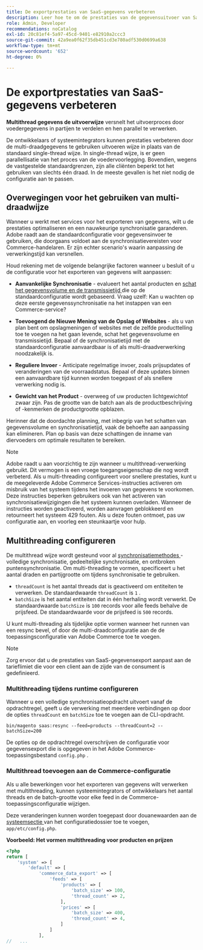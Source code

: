 ```yaml
---
title: De exportprestaties van SaaS-gegevens verbeteren
description: Leer hoe te om de prestaties van de gegevensuitvoer van SaaS voor de Diensten van Commerce te verbeteren door de multi-thread wijze van de gegevensuitvoer te gebruiken.
role: Admin, Developer
recommendations: noCatalog
exl-id: 20c81ef4-5a97-45cd-9401-e82910a2ccc3
source-git-commit: 42a9ea0f62f35db451cd3e780adf530d0699a638
workflow-type: tm+mt
source-wordcount: '652'
ht-degree: 0%

---
```


# De exportprestaties van SaaS-gegevens verbeteren

**Multithread gegevens de uitvoerwijze** versnelt het uitvoerproces door voedergegevens in partijen te verdelen en hen parallel te verwerken.

De ontwikkelaars of systeemintegrators kunnen prestaties verbeteren door de multi-draadgegevens te gebruiken uitvoeren wijze in plaats van de standaard single-thread wijze. In single-thread wijze, is er geen parallellisatie van het proces van de voedervoorlegging. Bovendien, wegens de vastgestelde standaardgrenzen, zijn alle cliënten beperkt tot het gebruiken van slechts één draad. In de meeste gevallen is het niet nodig de configuratie aan te passen.

## Overwegingen voor het gebruiken van multi-draadwijze

Wanneer u werkt met services voor het exporteren van gegevens, wilt u de prestaties optimaliseren en een nauwkeurige synchronisatie garanderen.
Adobe raadt aan de standaardconfiguratie voor gegevensinvoer te gebruiken, die doorgaans voldoet aan de synchronisatievereisten voor Commerce-handelaren. Er zijn echter scenario&#39;s waarin aanpassing de verwerkingstijd kan versnellen.

Houd rekening met de volgende belangrijke factoren wanneer u besluit of u de configuratie voor het exporteren van gegevens wilt aanpassen:

- **Aanvankelijke Synchronisatie** - evalueert het aantal producten en [ schat het gegevensvolume en de transmissietijd ](estimate-data-volume-sync-time.md) die op de standaardconfiguratie wordt gebaseerd. Vraag uzelf: Kan u wachten op deze eerste gegevenssynchronisatie na het instappen van een Commerce-service?

- **Toevoegend de Nieuwe Mening van de Opslag of Websites** - als u van plan bent om opslagmeningen of websites met de zelfde producttelling toe te voegen na het gaan levende, schat het gegevensvolume en transmissietijd. Bepaal of de synchronisatietijd met de standaardconfiguratie aanvaardbaar is of als multi-draadverwerking noodzakelijk is.

- **Reguliere Invoer** - Anticipate regelmatige invoer, zoals prijsupdates of veranderingen van de voorraadstatus. Bepaal of deze updates binnen een aanvaardbare tijd kunnen worden toegepast of als snellere verwerking nodig is.

- **Gewicht van het Product** - overweeg of uw producten lichtgewichtof zwaar zijn. Pas de grootte van de batch aan als de productbeschrijving of -kenmerken de productgrootte opblazen.

Herinner dat de doordachte planning, met inbegrip van het schatten van gegevensvolume en synchronisatietijd, vaak de behoefte aan aanpassing kan elimineren. Plan op basis van deze schattingen de inname van diervoeders om optimale resultaten te bereiken.

>[!NOTE]
>
>Adobe raadt u aan voorzichtig te zijn wanneer u multithread-verwerking gebruikt. Dit vermogen is een vroege toegangseigenschap die nog wordt verbeterd. Als u multi-threading configureert voor snellere prestaties, kunt u de meegeleverde Adobe Commerce Services-instructies activeren om misbruik van het systeem tijdens het invoeren van gegevens te voorkomen. Deze instructies beperken gebruikers ook van het activeren van synchronisatiewijzigingen die het systeem kunnen overladen. Wanneer de instructies worden geactiveerd, worden aanvragen geblokkeerd en retourneert het systeem 429 fouten. Als u deze fouten ontmoet, pas uw configuratie aan, en voorleg een steunkaartje voor hulp.

## Multithreading configureren

De multithread wijze wordt gesteund voor al [ synchronisatiemethodes ](data-synchronization.md#synchronization-process) - volledige synchronisatie, gedeeltelijke synchronisatie, en ontbroken puntensynchronisatie. Om multi-threading te vormen, specificeert u het aantal draden en partijgrootte om tijdens synchronisatie te gebruiken.

- `threadCount` is het aantal threads dat is geactiveerd om entiteiten te verwerken. De standaardwaarde `threadCount` is `1` .
- `batchSize` is het aantal entiteiten dat in één herhaling wordt verwerkt. De standaardwaarde `batchSize` is `100` records voor alle feeds behalve de prijsfeed. De standaardwaarde voor de prijsfeed is `500` records.

U kunt multi-threading als tijdelijke optie vormen wanneer het runnen van een resync bevel, of door de multi-draadconfiguratie aan de de toepassingsconfiguratie van Adobe Commerce toe te voegen.

>[!NOTE]
>
>Zorg ervoor dat u de prestaties van SaaS-gegevensexport aanpast aan de tarieflimiet die voor een client aan de zijde van de consument is gedefinieerd.

### Multithreading tijdens runtime configureren

Wanneer u een volledige synchronisatieopdracht uitvoert vanaf de opdrachtregel, geeft u de verwerking met meerdere verbindingen op door de opties `threadCount` en `batchSize` toe te voegen aan de CLI-opdracht.

```
bin/magento saas:resync --feed=products --threadCount=2 --batchSize=200
```

De opties op de opdrachtregel overschrijven de configuratie voor gegevensexport die is opgegeven in het Adobe Commerce-toepassingsbestand `config.php` .

### Multithread toevoegen aan de Commerce-configuratie

Als u alle bewerkingen voor het exporteren van gegevens wilt verwerken met multithreading, kunnen systeemintegrators of ontwikkelaars het aantal threads en de batch-grootte voor elke feed in de Commerce-toepassingsconfiguratie wijzigen.

Deze veranderingen kunnen worden toegepast door douanewaarden aan de [ systeemsectie ](https://experienceleague.adobe.com/en/docs/commerce-operations/configuration-guide/files/config-reference-configphp#system) van het configuratiedossier toe te voegen, `app/etc/config.php`.

**Voorbeeld: Het vormen multithreading voor producten en prijzen**

```php
<?php
return [
    'system' => [
        'default' => [
            'commerce_data_export' => [
                'feeds' => [
                    'products' => [
                        'batch_size' => 100,
                        'thread_count' => 2,
                    ],
                    'prices' => [
                        'batch_size' => 400,
                        'thread_count' => 4,
                    ]
                ]
            ],
//   ...
```
